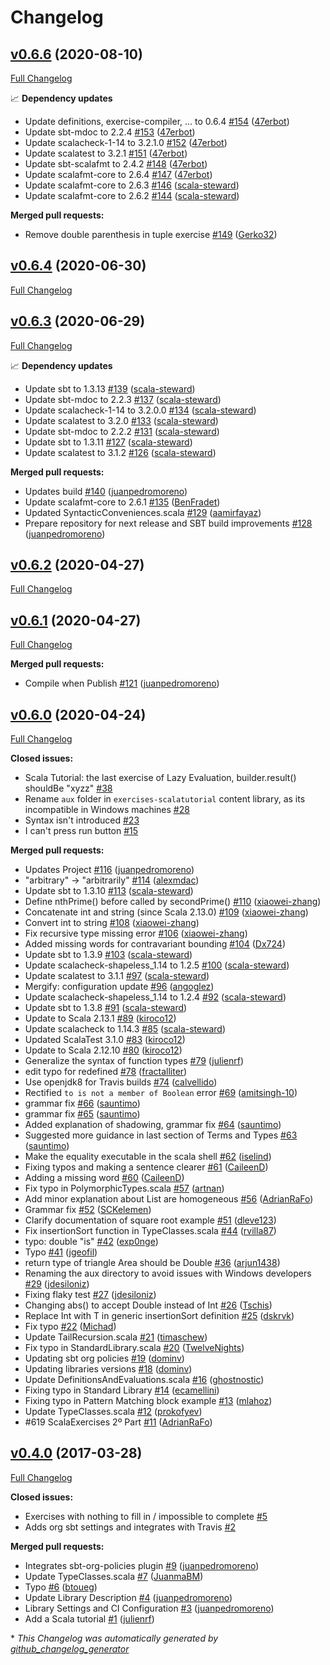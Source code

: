 # Changelog

## [v0.6.6](https://github.com/scala-exercises/exercises-scalatutorial/tree/v0.6.6) (2020-08-10)

[Full Changelog](https://github.com/scala-exercises/exercises-scalatutorial/compare/v0.6.4...v0.6.6)

📈 **Dependency updates**

- Update definitions, exercise-compiler, ... to 0.6.4 [\#154](https://github.com/scala-exercises/exercises-scalatutorial/pull/154) ([47erbot](https://github.com/47erbot))
- Update sbt-mdoc to 2.2.4 [\#153](https://github.com/scala-exercises/exercises-scalatutorial/pull/153) ([47erbot](https://github.com/47erbot))
- Update scalacheck-1-14 to 3.2.1.0 [\#152](https://github.com/scala-exercises/exercises-scalatutorial/pull/152) ([47erbot](https://github.com/47erbot))
- Update scalatest to 3.2.1 [\#151](https://github.com/scala-exercises/exercises-scalatutorial/pull/151) ([47erbot](https://github.com/47erbot))
- Update sbt-scalafmt to 2.4.2 [\#148](https://github.com/scala-exercises/exercises-scalatutorial/pull/148) ([47erbot](https://github.com/47erbot))
- Update scalafmt-core to 2.6.4 [\#147](https://github.com/scala-exercises/exercises-scalatutorial/pull/147) ([47erbot](https://github.com/47erbot))
- Update scalafmt-core to 2.6.3 [\#146](https://github.com/scala-exercises/exercises-scalatutorial/pull/146) ([scala-steward](https://github.com/scala-steward))
- Update scalafmt-core to 2.6.2 [\#144](https://github.com/scala-exercises/exercises-scalatutorial/pull/144) ([scala-steward](https://github.com/scala-steward))

**Merged pull requests:**

- Remove double parenthesis in tuple exercise [\#149](https://github.com/scala-exercises/exercises-scalatutorial/pull/149) ([Gerko32](https://github.com/Gerko32))

## [v0.6.4](https://github.com/scala-exercises/exercises-scalatutorial/tree/v0.6.4) (2020-06-30)

[Full Changelog](https://github.com/scala-exercises/exercises-scalatutorial/compare/v0.6.3...v0.6.4)

## [v0.6.3](https://github.com/scala-exercises/exercises-scalatutorial/tree/v0.6.3) (2020-06-29)

[Full Changelog](https://github.com/scala-exercises/exercises-scalatutorial/compare/v0.6.2...v0.6.3)

📈 **Dependency updates**

- Update sbt to 1.3.13 [\#139](https://github.com/scala-exercises/exercises-scalatutorial/pull/139) ([scala-steward](https://github.com/scala-steward))
- Update sbt-mdoc to 2.2.3 [\#137](https://github.com/scala-exercises/exercises-scalatutorial/pull/137) ([scala-steward](https://github.com/scala-steward))
- Update scalacheck-1-14 to 3.2.0.0 [\#134](https://github.com/scala-exercises/exercises-scalatutorial/pull/134) ([scala-steward](https://github.com/scala-steward))
- Update scalatest to 3.2.0 [\#133](https://github.com/scala-exercises/exercises-scalatutorial/pull/133) ([scala-steward](https://github.com/scala-steward))
- Update sbt-mdoc to 2.2.2 [\#131](https://github.com/scala-exercises/exercises-scalatutorial/pull/131) ([scala-steward](https://github.com/scala-steward))
- Update sbt to 1.3.11 [\#127](https://github.com/scala-exercises/exercises-scalatutorial/pull/127) ([scala-steward](https://github.com/scala-steward))
- Update scalatest to 3.1.2 [\#126](https://github.com/scala-exercises/exercises-scalatutorial/pull/126) ([scala-steward](https://github.com/scala-steward))

**Merged pull requests:**

- Updates build [\#140](https://github.com/scala-exercises/exercises-scalatutorial/pull/140) ([juanpedromoreno](https://github.com/juanpedromoreno))
- Update scalafmt-core to 2.6.1 [\#135](https://github.com/scala-exercises/exercises-scalatutorial/pull/135) ([BenFradet](https://github.com/BenFradet))
- Updated SyntacticConveniences.scala [\#129](https://github.com/scala-exercises/exercises-scalatutorial/pull/129) ([aamirfayaz](https://github.com/aamirfayaz))
- Prepare repository for next  release and SBT build improvements [\#128](https://github.com/scala-exercises/exercises-scalatutorial/pull/128) ([juanpedromoreno](https://github.com/juanpedromoreno))

## [v0.6.2](https://github.com/scala-exercises/exercises-scalatutorial/tree/v0.6.2) (2020-04-27)

[Full Changelog](https://github.com/scala-exercises/exercises-scalatutorial/compare/v0.6.1...v0.6.2)

## [v0.6.1](https://github.com/scala-exercises/exercises-scalatutorial/tree/v0.6.1) (2020-04-27)

[Full Changelog](https://github.com/scala-exercises/exercises-scalatutorial/compare/v0.6.0...v0.6.1)

**Merged pull requests:**

- Compile when Publish [\#121](https://github.com/scala-exercises/exercises-scalatutorial/pull/121) ([juanpedromoreno](https://github.com/juanpedromoreno))

## [v0.6.0](https://github.com/scala-exercises/exercises-scalatutorial/tree/v0.6.0) (2020-04-24)

[Full Changelog](https://github.com/scala-exercises/exercises-scalatutorial/compare/v0.4.0...v0.6.0)

**Closed issues:**

- Scala Tutorial: the last exercise of Lazy Evaluation, builder.result\(\) shouldBe "xyzz"  [\#38](https://github.com/scala-exercises/exercises-scalatutorial/issues/38)
- Rename `aux` folder in `exercises-scalatutorial` content library, as its incompatible in Windows machines [\#28](https://github.com/scala-exercises/exercises-scalatutorial/issues/28)
- Syntax isn't introduced [\#23](https://github.com/scala-exercises/exercises-scalatutorial/issues/23)
- I can't press run button [\#15](https://github.com/scala-exercises/exercises-scalatutorial/issues/15)

**Merged pull requests:**

- Updates Project [\#116](https://github.com/scala-exercises/exercises-scalatutorial/pull/116) ([juanpedromoreno](https://github.com/juanpedromoreno))
- "arbitrary" -\> "arbitrarily" [\#114](https://github.com/scala-exercises/exercises-scalatutorial/pull/114) ([alexmdac](https://github.com/alexmdac))
- Update sbt to 1.3.10 [\#113](https://github.com/scala-exercises/exercises-scalatutorial/pull/113) ([scala-steward](https://github.com/scala-steward))
- Define nthPrime\(\) before called by secondPrime\(\) [\#110](https://github.com/scala-exercises/exercises-scalatutorial/pull/110) ([xiaowei-zhang](https://github.com/xiaowei-zhang))
- Concatenate int and string \(since Scala 2.13.0\) [\#109](https://github.com/scala-exercises/exercises-scalatutorial/pull/109) ([xiaowei-zhang](https://github.com/xiaowei-zhang))
- Convert int to string [\#108](https://github.com/scala-exercises/exercises-scalatutorial/pull/108) ([xiaowei-zhang](https://github.com/xiaowei-zhang))
- Fix recursive type missing error [\#106](https://github.com/scala-exercises/exercises-scalatutorial/pull/106) ([xiaowei-zhang](https://github.com/xiaowei-zhang))
- Added missing words for contravariant bounding [\#104](https://github.com/scala-exercises/exercises-scalatutorial/pull/104) ([Dx724](https://github.com/Dx724))
- Update sbt to 1.3.9 [\#103](https://github.com/scala-exercises/exercises-scalatutorial/pull/103) ([scala-steward](https://github.com/scala-steward))
- Update scalacheck-shapeless\_1.14 to 1.2.5 [\#100](https://github.com/scala-exercises/exercises-scalatutorial/pull/100) ([scala-steward](https://github.com/scala-steward))
- Update scalatest to 3.1.1 [\#97](https://github.com/scala-exercises/exercises-scalatutorial/pull/97) ([scala-steward](https://github.com/scala-steward))
- Mergify: configuration update [\#96](https://github.com/scala-exercises/exercises-scalatutorial/pull/96) ([angoglez](https://github.com/angoglez))
- Update scalacheck-shapeless\_1.14 to 1.2.4 [\#92](https://github.com/scala-exercises/exercises-scalatutorial/pull/92) ([scala-steward](https://github.com/scala-steward))
- Update sbt to 1.3.8 [\#91](https://github.com/scala-exercises/exercises-scalatutorial/pull/91) ([scala-steward](https://github.com/scala-steward))
- Update to Scala 2.13.1 [\#89](https://github.com/scala-exercises/exercises-scalatutorial/pull/89) ([kiroco12](https://github.com/kiroco12))
- Update scalacheck to 1.14.3 [\#85](https://github.com/scala-exercises/exercises-scalatutorial/pull/85) ([scala-steward](https://github.com/scala-steward))
- Updated ScalaTest 3.1.0 [\#83](https://github.com/scala-exercises/exercises-scalatutorial/pull/83) ([kiroco12](https://github.com/kiroco12))
- Update to Scala 2.12.10 [\#80](https://github.com/scala-exercises/exercises-scalatutorial/pull/80) ([kiroco12](https://github.com/kiroco12))
- Generalize the syntax of function types [\#79](https://github.com/scala-exercises/exercises-scalatutorial/pull/79) ([julienrf](https://github.com/julienrf))
- edit typo for redefined [\#78](https://github.com/scala-exercises/exercises-scalatutorial/pull/78) ([fractalliter](https://github.com/fractalliter))
- Use openjdk8 for Travis builds [\#74](https://github.com/scala-exercises/exercises-scalatutorial/pull/74) ([calvellido](https://github.com/calvellido))
- Rectified `to is not a member of Boolean` error [\#69](https://github.com/scala-exercises/exercises-scalatutorial/pull/69) ([amitsingh-10](https://github.com/amitsingh-10))
- grammar fix [\#66](https://github.com/scala-exercises/exercises-scalatutorial/pull/66) ([sauntimo](https://github.com/sauntimo))
- grammar fix [\#65](https://github.com/scala-exercises/exercises-scalatutorial/pull/65) ([sauntimo](https://github.com/sauntimo))
- Added explanation of shadowing, grammar fix [\#64](https://github.com/scala-exercises/exercises-scalatutorial/pull/64) ([sauntimo](https://github.com/sauntimo))
- Suggested more guidance in last section of Terms and Types [\#63](https://github.com/scala-exercises/exercises-scalatutorial/pull/63) ([sauntimo](https://github.com/sauntimo))
- Make the equality executable in the scala shell [\#62](https://github.com/scala-exercises/exercises-scalatutorial/pull/62) ([iselind](https://github.com/iselind))
- Fixing typos and making a sentence clearer [\#61](https://github.com/scala-exercises/exercises-scalatutorial/pull/61) ([CaileenD](https://github.com/CaileenD))
- Adding a missing word [\#60](https://github.com/scala-exercises/exercises-scalatutorial/pull/60) ([CaileenD](https://github.com/CaileenD))
- Fix typo in PolymorphicTypes.scala [\#57](https://github.com/scala-exercises/exercises-scalatutorial/pull/57) ([artnan](https://github.com/artnan))
- Add minor explanation about List are homogeneous [\#56](https://github.com/scala-exercises/exercises-scalatutorial/pull/56) ([AdrianRaFo](https://github.com/AdrianRaFo))
- Grammar fix [\#52](https://github.com/scala-exercises/exercises-scalatutorial/pull/52) ([SCKelemen](https://github.com/SCKelemen))
- Clarify documentation of square root example [\#51](https://github.com/scala-exercises/exercises-scalatutorial/pull/51) ([dleve123](https://github.com/dleve123))
- Fix insertionSort function in TypeClasses.scala [\#44](https://github.com/scala-exercises/exercises-scalatutorial/pull/44) ([rvilla87](https://github.com/rvilla87))
- typo: double "is" [\#42](https://github.com/scala-exercises/exercises-scalatutorial/pull/42) ([exp0nge](https://github.com/exp0nge))
- Typo [\#41](https://github.com/scala-exercises/exercises-scalatutorial/pull/41) ([jgeofil](https://github.com/jgeofil))
- return type of triangle Area should be Double [\#36](https://github.com/scala-exercises/exercises-scalatutorial/pull/36) ([arjun1438](https://github.com/arjun1438))
- Renaming the aux directory to avoid issues with Windows developers [\#29](https://github.com/scala-exercises/exercises-scalatutorial/pull/29) ([jdesiloniz](https://github.com/jdesiloniz))
- Fixing flaky test [\#27](https://github.com/scala-exercises/exercises-scalatutorial/pull/27) ([jdesiloniz](https://github.com/jdesiloniz))
- Changing abs\(\) to accept Double instead of Int [\#26](https://github.com/scala-exercises/exercises-scalatutorial/pull/26) ([Tschis](https://github.com/Tschis))
- Replace Int with T in generic insertionSort definition [\#25](https://github.com/scala-exercises/exercises-scalatutorial/pull/25) ([dskrvk](https://github.com/dskrvk))
- Fix typo [\#22](https://github.com/scala-exercises/exercises-scalatutorial/pull/22) ([Michad](https://github.com/Michad))
- Update TailRecursion.scala [\#21](https://github.com/scala-exercises/exercises-scalatutorial/pull/21) ([timaschew](https://github.com/timaschew))
- Fix typo in StandardLibrary.scala [\#20](https://github.com/scala-exercises/exercises-scalatutorial/pull/20) ([TwelveNights](https://github.com/TwelveNights))
- Updating sbt org policies [\#19](https://github.com/scala-exercises/exercises-scalatutorial/pull/19) ([dominv](https://github.com/dominv))
- Updating libraries versions [\#18](https://github.com/scala-exercises/exercises-scalatutorial/pull/18) ([dominv](https://github.com/dominv))
- Update DefinitionsAndEvaluations.scala [\#16](https://github.com/scala-exercises/exercises-scalatutorial/pull/16) ([ghostnostic](https://github.com/ghostnostic))
- Fixing typo in Standard Library [\#14](https://github.com/scala-exercises/exercises-scalatutorial/pull/14) ([ecamellini](https://github.com/ecamellini))
- Fixing typo in Pattern Matching block example [\#13](https://github.com/scala-exercises/exercises-scalatutorial/pull/13) ([mlahoz](https://github.com/mlahoz))
- Update TypeClasses.scala [\#12](https://github.com/scala-exercises/exercises-scalatutorial/pull/12) ([prokofyev](https://github.com/prokofyev))
- \#619 ScalaExercises 2º Part [\#11](https://github.com/scala-exercises/exercises-scalatutorial/pull/11) ([AdrianRaFo](https://github.com/AdrianRaFo))

## [v0.4.0](https://github.com/scala-exercises/exercises-scalatutorial/tree/v0.4.0) (2017-03-28)

[Full Changelog](https://github.com/scala-exercises/exercises-scalatutorial/compare/363a88c258b3bd3e63bf1acefb7a43c57edf1b9a...v0.4.0)

**Closed issues:**

- Exercises with nothing to fill in / impossible to complete [\#5](https://github.com/scala-exercises/exercises-scalatutorial/issues/5)
- Adds org sbt settings and integrates with Travis [\#2](https://github.com/scala-exercises/exercises-scalatutorial/issues/2)

**Merged pull requests:**

- Integrates sbt-org-policies plugin [\#9](https://github.com/scala-exercises/exercises-scalatutorial/pull/9) ([juanpedromoreno](https://github.com/juanpedromoreno))
- Update TypeClasses.scala [\#7](https://github.com/scala-exercises/exercises-scalatutorial/pull/7) ([JuanmaBM](https://github.com/JuanmaBM))
- Typo [\#6](https://github.com/scala-exercises/exercises-scalatutorial/pull/6) ([btoueg](https://github.com/btoueg))
- Update Library Description [\#4](https://github.com/scala-exercises/exercises-scalatutorial/pull/4) ([juanpedromoreno](https://github.com/juanpedromoreno))
- Library Settings and CI Configuration [\#3](https://github.com/scala-exercises/exercises-scalatutorial/pull/3) ([juanpedromoreno](https://github.com/juanpedromoreno))
- Add a Scala tutorial [\#1](https://github.com/scala-exercises/exercises-scalatutorial/pull/1) ([julienrf](https://github.com/julienrf))



\* *This Changelog was automatically generated by [github_changelog_generator](https://github.com/github-changelog-generator/github-changelog-generator)*
